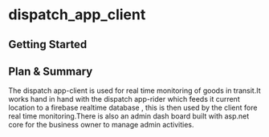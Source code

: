 # dispatch_app_client


## Getting Started

## Plan & Summary

The dispatch app-client is used for real time monitoring of goods in transit.It works hand in hand with the dispatch app-rider which feeds it current location to a firebase realtime database , this is then used by the client fore real time monitoring.There is also an admin dash board built with asp.net core for the business owner to manage admin activities.